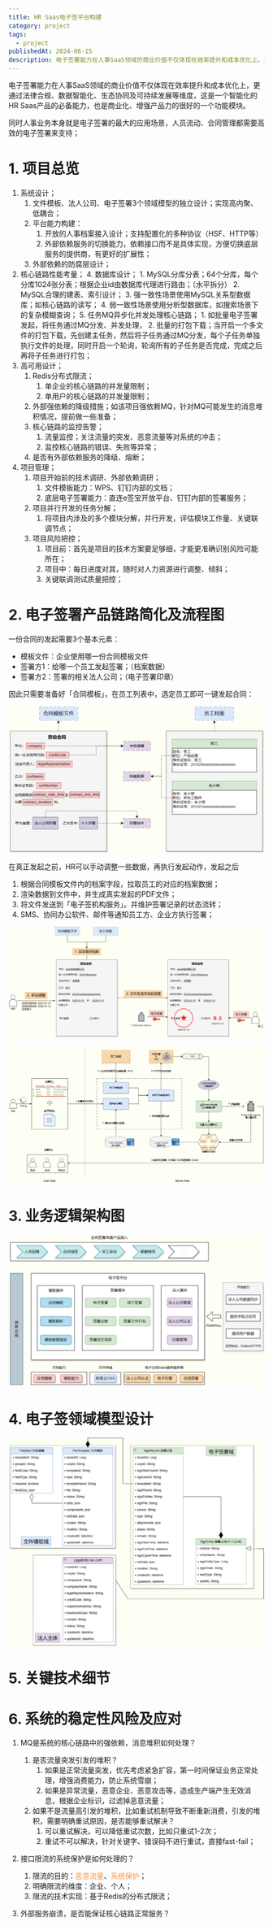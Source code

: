 ```yaml
---
title: HR Saas电子签平台构建
category: project
tags:
  - project
publishedAt: 2024-06-15
description: 电子签署能力在人事SaaS领域的商业价值不仅体现在效率提升和成本优化上，更通过法律合规、数据智能化、生态协同及可持续发展等维度，这是一个智能化的HR Saas产品的必备能力，也是商业化、增强产品力的很好的一个功能模块。同时人事业务本身就是电子签署的最大的应用场景，人员流动、合同管理都需要高效的电子签署来支持。
---
```


电子签署能力在人事SaaS领域的商业价值不仅体现在效率提升和成本优化上，更通过法律合规、数据智能化、生态协同及可持续发展等维度，这是一个智能化的HR Saas产品的必备能力，也是商业化、增强产品力的很好的一个功能模块。

同时人事业务本身就是电子签署的最大的应用场景，人员流动、合同管理都需要高效的电子签署来支持；

# 1. 项目总览

1. 系统设计；
	1. 文件模板、法人公司、电子签署3个领域模型的独立设计；实现高内聚、低耦合；
	2. 平台能力构建：
		1. 开放的人事档案接入设计；支持配置化的多种协议（HSF、HTTP等）
		2. 外部依赖服务的切换能力，依赖接口而不是具体实现，方便切换底层服务的提供商，有更好的扩展性；
	3. 外部依赖的防腐层设计；
2. 核心链路性能考量；
	4. 数据库设计；
		1. MySQL分库分表；64个分库，每个分库1024张分表；根据企业id由数据库代理进行路由；（水平拆分）
		2. MySQL合理的建表、索引设计；
		3. 强一致性场景使用MySQL关系型数据库；如核心链路的读写；
		4. 弱一致性场景使用分析型数据库，如搜索场景下的复杂模糊查询；
	5. 任务MQ异步化并发处理核心链路；
		1. 如批量电子签署发起，将任务通过MQ分发、并发处理，
		2. 批量的打包下载；当开启一个多文件的打包下载，先创建主任务，然后将子任务通过MQ分发，每个子任务单独执行文件的处理，同时开启一个轮询，轮询所有的子任务是否完成，完成之后再将子任务进行打包；
3. 高可用设计；
	1. Redis分布式限流；
		1. 单企业的核心链路的并发量限制；
		2. 单用户的核心链路的并发量限制；
	2. 外部强依赖的降级措施；如该项目强依赖MQ，针对MQ可能发生的消息堆积情况，提前做一些准备；
	3. 核心链路的监控告警；
		1. 流量监控；关注流量的突发、恶意流量等对系统的冲击；
		2. 监控核心链路的错误、失败等异常；
	4. 是否有外部依赖服务的降级、熔断；
4. 项目管理；
	1. 项目开始前的技术调研、外部依赖调研；
		1. 文件模板能力：WPS、钉钉内部的文档；
		2. 底层电子签署能力：直连e签宝开放平台、钉钉内部的签署服务；
	2. 项目并行开发的任务分解；
		1. 将项目内涉及的多个模块分解，并行开发，评估模块工作量、关键联调节点；
	3. 项目风险把控；
		1. 项目前：首先是项目的技术方案要足够细，才能更准确识别风险可能所在；
		2. 项目中：每日进度对其，随时对人力资源进行调整、倾斜；
		3. 关键联调测试质量把控；


# 2. 电子签署产品链路简化及流程图

一份合同的发起需要3个基本元素：
- 模板文件：企业使用哪一份合同模板文件
- 签署方1：给哪一个员工发起签署；（档案数据）
- 签署方2：签署的相关法人公司；（电子签署印章）

因此只需要准备好「合同模板」，在员工列表中，选定员工即可一键发起合同：

![](/images/hr-saas-esign-usecase-1.png)

在真正发起之前，HR可以手动调整一些数据，再执行发起动作，发起之后
1. 根据合同模板文件内的档案字段，拉取员工的对应的档案数据；
2. 渲染数据到文件中，并生成真实发起的PDF文件；
3. 将文件发送到「电子签机构服务」。并维护签署记录的状态流转；
4. SMS、协同办公软件、邮件等通知员工方、企业方执行签署；

![](/images/hr-saas-esign-usecase-2.png)

![](/images/hr-saas-esign-start.png)


# 3. 业务逻辑架构图

![](/images/hr-saas-esign-architecture-design.png)

# 4. 电子签领域模型设计

![](/images/hr-saas-esign-domain.png)

# 5. 关键技术细节



# 6. 系统的稳定性风险及应对

1. MQ是系统的核心链路中的强依赖，消息堆积如何处理？
	1. 是否流量突发引发的堆积？
		1. 如果是正常流量突发，优先考虑紧急扩容，第一时间保证业务正常处理，增强消费能力，防止系统雪崩；
		2. 如果是异常流量，恶意企业、恶意攻击等，造成生产端产生无效消息，根据企业标识，过滤掉恶意流量；
	2. 如果不是流量高引发的堆积，比如重试机制导致不断重新消费，引发的堆积，需要明确重试原因，是否能够重试解决？
		1. 可以重试解决，可以降低重试次数，比如只重试1-2次；
		2. 重试不可以解决，针对关键字、错误码不进行重试，直接fast-fail；

2. 接口限流的系统保护是如何处理的？
	1. 限流的目的：<font color="#f79646">恶意流量</font>、<font color="#f79646">系统保护</font>；
	2. 明确限流的维度：企业、个人；
	3. 限流的技术实现：基于Redis的分布式限流；
3. 外部服务崩溃，是否能保证核心链路正常服务？

